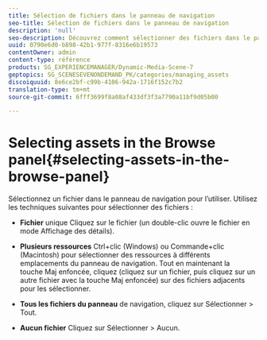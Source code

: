 ```yaml
---
title: Sélection de fichiers dans le panneau de navigation
seo-title: Sélection de fichiers dans le panneau de navigation
description: 'null'
seo-description: Découvrez comment sélectionner des fichiers dans le panneau de navigation.
uuid: 0790e6d0-b898-42b1-977f-8316e6b19573
contentOwner: admin
content-type: référence
products: SG_EXPERIENCEMANAGER/Dynamic-Media-Scene-7
geptopics: SG_SCENESEVENONDEMAND_PK/categories/managing_assets
discoiquuid: 8e6ce2bf-c99b-4106-942a-1716f152c7b2
translation-type: tm+mt
source-git-commit: 6fff3699f8a08af433df3f3a7790a11bf9d05b00

---
```



# Selecting assets in the Browse panel{#selecting-assets-in-the-browse-panel}

Sélectionnez un fichier dans le panneau de navigation pour l’utiliser. Utilisez les techniques suivantes pour sélectionner des fichiers :

* **Fichier** unique Cliquez sur le fichier (un double-clic ouvre le fichier en mode Affichage des détails).

* **Plusieurs ressources** Ctrl+clic (Windows) ou Commande+clic (Macintosh) pour sélectionner des ressources à différents emplacements du panneau de navigation. Tout en maintenant la touche Maj enfoncée, cliquez (cliquez sur un fichier, puis cliquez sur un autre fichier avec la touche Maj enfoncée) sur des fichiers adjacents pour les sélectionner.

* **Tous les fichiers du panneau** de navigation, cliquez sur Sélectionner &gt; Tout.

* **Aucun fichier** Cliquez sur Sélectionner &gt; Aucun.
